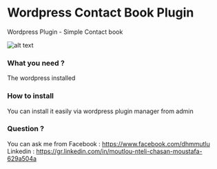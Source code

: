 # Wordpress Contact Book Plugin

Wordpress Plugin - Simple Contact book 

![alt text](http://)

### What you need ?

The wordpress installed

### How to install

You can install it easily via wordpress plugin manager from admin

### Question ?

You can ask me from 
Facebook : https://www.facebook.com/dhmmutlu
Linkedin : https://gr.linkedin.com/in/moutlou-nteli-chasan-moustafa-629a504a